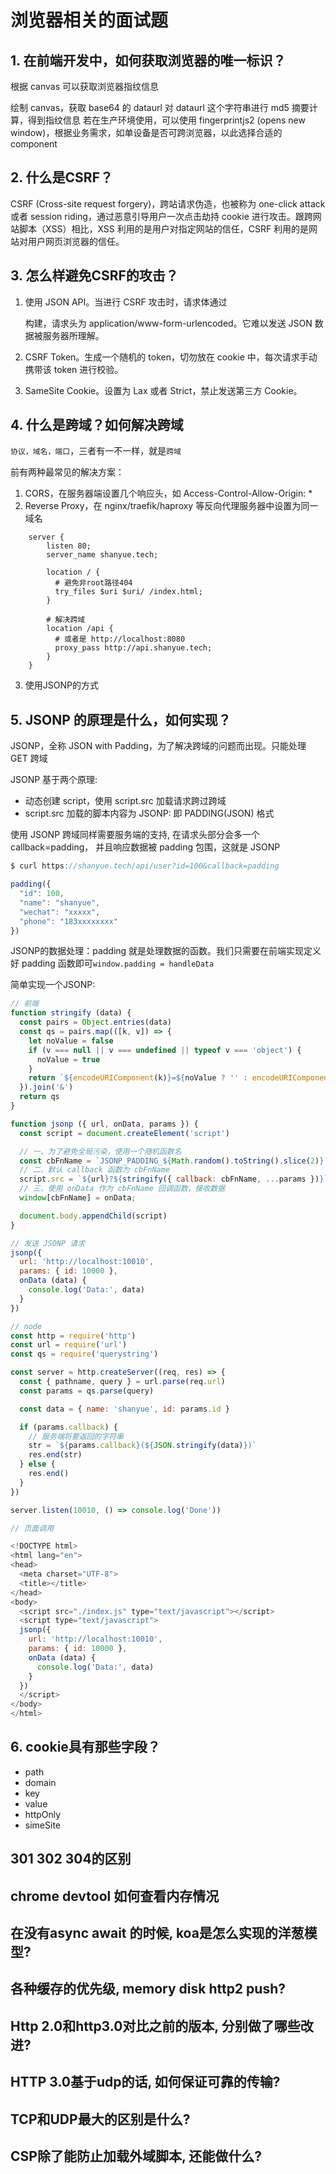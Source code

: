 # 浏览器相关的面试题

## 1. 在前端开发中，如何获取浏览器的唯一标识？

根据 canvas 可以获取浏览器指纹信息

绘制 canvas，获取 base64 的 dataurl
对 dataurl 这个字符串进行 md5 摘要计算，得到指纹信息
若在生产环境使用，可以使用 fingerprintjs2 (opens new window)，根据业务需求，如单设备是否可跨浏览器，以此选择合适的 component

## 2. 什么是CSRF？

CSRF (Cross-site request forgery)，跨站请求伪造，也被称为 one-click attack 或者 session riding，通过恶意引导用户一次点击劫持 cookie 进行攻击。跟跨网站脚本（XSS）相比，XSS 利用的是用户对指定网站的信任，CSRF 利用的是网站对用户网页浏览器的信任。

## 3. 怎么样避免CSRF的攻击？

1. 使用 JSON API。当进行 CSRF 攻击时，请求体通过 <form> 构建，请求头为 application/www-form-urlencoded。它难以发送 JSON 数据被服务器所理解。
   
2. CSRF Token。生成一个随机的 token，切勿放在 cookie 中，每次请求手动携带该 token 进行校验。
   
3. SameSite Cookie。设置为 Lax 或者 Strict，禁止发送第三方 Cookie。

## 4. 什么是跨域？如何解决跨域

`协议，域名，端口`，三者有一不一样，就是`跨域`

前有两种最常见的解决方案：

1. CORS，在服务器端设置几个响应头，如 Access-Control-Allow-Origin: *
2. Reverse Proxy，在 nginx/traefik/haproxy 等反向代理服务器中设置为同一域名
   
```nginx
    server {
        listen 80;
        server_name shanyue.tech;

        location / {
          # 避免非root路径404
          try_files $uri $uri/ /index.html;
        }

        # 解决跨域
        location /api {
          # 或者是 http://localhost:8080
          proxy_pass http://api.shanyue.tech;
        }
    }
```
3. 使用JSONP的方式

## 5. JSONP 的原理是什么，如何实现？

JSONP，全称 JSON with Padding，为了解决跨域的问题而出现。只能处理 GET 跨域

JSONP 基于两个原理:

+ 动态创建 script，使用 script.src 加载请求跨过跨域
+ script.src 加载的脚本内容为 JSONP: 即 PADDING(JSON) 格式

使用 JSONP 跨域同样需要服务端的支持, 在请求头部分会多一个callback=padding， 并且响应数据被 padding 包围，这就是 JSONP

```js
$ curl https://shanyue.tech/api/user?id=100&callback=padding

padding({
  "id": 100,
  "name": "shanyue",
  "wechat": "xxxxx",
  "phone": "183xxxxxxxx"
})
```

JSONP的数据处理：padding 就是处理数据的函数。我们只需要在前端实现定义好 padding 函数即可`window.padding = handleData`

简单实现一个JSONP:

```js
// 前端
function stringify (data) {
  const pairs = Object.entries(data)
  const qs = pairs.map(([k, v]) => {
    let noValue = false
    if (v === null || v === undefined || typeof v === 'object') {
      noValue = true
    }
    return `${encodeURIComponent(k)}=${noValue ? '' : encodeURIComponent(v)}`
  }).join('&')
  return qs
}

function jsonp ({ url, onData, params }) {
  const script = document.createElement('script')

  // 一、为了避免全局污染，使用一个随机函数名
  const cbFnName = `JSONP_PADDING_${Math.random().toString().slice(2)}`
  // 二、默认 callback 函数为 cbFnName
  script.src = `${url}?${stringify({ callback: cbFnName, ...params })}`
  // 三、使用 onData 作为 cbFnName 回调函数，接收数据
  window[cbFnName] = onData;

  document.body.appendChild(script)
}

// 发送 JSONP 请求
jsonp({
  url: 'http://localhost:10010',
  params: { id: 10000 },
  onData (data) {
    console.log('Data:', data)
  }
})

// node
const http = require('http')
const url = require('url')
const qs = require('querystring')

const server = http.createServer((req, res) => {
  const { pathname, query } = url.parse(req.url)
  const params = qs.parse(query)

  const data = { name: 'shanyue', id: params.id }

  if (params.callback) {
    // 服务端将要返回的字符串
    str = `${params.callback}(${JSON.stringify(data)})`
    res.end(str)
  } else {
    res.end()
  }
})

server.listen(10010, () => console.log('Done'))

// 页面调用

<!DOCTYPE html>
<html lang="en">
<head>
  <meta charset="UTF-8">
  <title></title>
</head>
<body>
  <script src="./index.js" type="text/javascript"></script>
  <script type="text/javascript">
  jsonp({
    url: 'http://localhost:10010',
    params: { id: 10000 },
    onData (data) {
      console.log('Data:', data)
    }
  })
  </script>
</body>
</html>
```

## 6. cookie具有那些字段？

+ path
+ domain
+ key
+ value
+ httpOnly
+ simeSite


## 301 302 304的区别

## chrome devtool 如何查看内存情况

## 在没有async await 的时候, koa是怎么实现的洋葱模型?

## 各种缓存的优先级, memory disk http2 push?

## Http 2.0和http3.0对比之前的版本, 分别做了哪些改进?


## HTTP 3.0基于udp的话, 如何保证可靠的传输?

## TCP和UDP最大的区别是什么?

## CSP除了能防止加载外域脚本, 还能做什么?

## 

